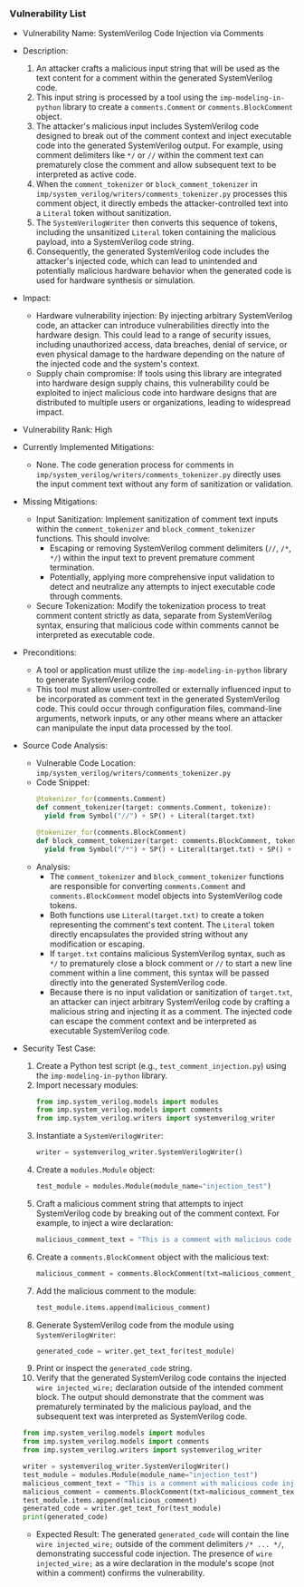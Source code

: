### Vulnerability List

- Vulnerability Name: SystemVerilog Code Injection via Comments

- Description:
    1. An attacker crafts a malicious input string that will be used as the text content for a comment within the generated SystemVerilog code.
    2. This input string is processed by a tool using the `imp-modeling-in-python` library to create a `comments.Comment` or `comments.BlockComment` object.
    3. The attacker's malicious input includes SystemVerilog code designed to break out of the comment context and inject executable code into the generated SystemVerilog output. For example, using comment delimiters like `*/` or `//` within the comment text can prematurely close the comment and allow subsequent text to be interpreted as active code.
    4. When the `comment_tokenizer` or `block_comment_tokenizer` in `imp/system_verilog/writers/comments_tokenizer.py` processes this comment object, it directly embeds the attacker-controlled text into a `Literal` token without sanitization.
    5. The `SystemVerilogWriter` then converts this sequence of tokens, including the unsanitized `Literal` token containing the malicious payload, into a SystemVerilog code string.
    6. Consequently, the generated SystemVerilog code includes the attacker's injected code, which can lead to unintended and potentially malicious hardware behavior when the generated code is used for hardware synthesis or simulation.

- Impact:
    - Hardware vulnerability injection: By injecting arbitrary SystemVerilog code, an attacker can introduce vulnerabilities directly into the hardware design. This could lead to a range of security issues, including unauthorized access, data breaches, denial of service, or even physical damage to the hardware depending on the nature of the injected code and the system's context.
    - Supply chain compromise: If tools using this library are integrated into hardware design supply chains, this vulnerability could be exploited to inject malicious code into hardware designs that are distributed to multiple users or organizations, leading to widespread impact.

- Vulnerability Rank: High

- Currently Implemented Mitigations:
    - None. The code generation process for comments in `imp/system_verilog/writers/comments_tokenizer.py` directly uses the input comment text without any form of sanitization or validation.

- Missing Mitigations:
    - Input Sanitization: Implement sanitization of comment text inputs within the `comment_tokenizer` and `block_comment_tokenizer` functions. This should involve:
        - Escaping or removing SystemVerilog comment delimiters (`//`, `/*`, `*/`) within the input text to prevent premature comment termination.
        - Potentially, applying more comprehensive input validation to detect and neutralize any attempts to inject executable code through comments.
    - Secure Tokenization: Modify the tokenization process to treat comment content strictly as data, separate from SystemVerilog syntax, ensuring that malicious code within comments cannot be interpreted as executable code.

- Preconditions:
    - A tool or application must utilize the `imp-modeling-in-python` library to generate SystemVerilog code.
    - This tool must allow user-controlled or externally influenced input to be incorporated as comment text in the generated SystemVerilog code. This could occur through configuration files, command-line arguments, network inputs, or any other means where an attacker can manipulate the input data processed by the tool.

- Source Code Analysis:
    - Vulnerable Code Location: `imp/system_verilog/writers/comments_tokenizer.py`
    - Code Snippet:
      ```python
      @tokenizer_for(comments.Comment)
      def comment_tokenizer(target: comments.Comment, tokenize):
        yield from Symbol("//") + SP() + Literal(target.txt)

      @tokenizer_for(comments.BlockComment)
      def block_comment_tokenizer(target: comments.BlockComment, tokenize):
        yield from Symbol("/*") + SP() + Literal(target.txt) + SP() + Symbol("*/")
      ```
    - Analysis:
        - The `comment_tokenizer` and `block_comment_tokenizer` functions are responsible for converting `comments.Comment` and `comments.BlockComment` model objects into SystemVerilog code tokens.
        - Both functions use `Literal(target.txt)` to create a token representing the comment's text content. The `Literal` token directly encapsulates the provided string without any modification or escaping.
        - If `target.txt` contains malicious SystemVerilog syntax, such as `*/` to prematurely close a block comment or `//` to start a new line comment within a line comment, this syntax will be passed directly into the generated SystemVerilog code.
        - Because there is no input validation or sanitization of `target.txt`, an attacker can inject arbitrary SystemVerilog code by crafting a malicious string and injecting it as a comment. The injected code can escape the comment context and be interpreted as executable SystemVerilog code.

- Security Test Case:
    1. Create a Python test script (e.g., `test_comment_injection.py`) using the `imp-modeling-in-python` library.
    2. Import necessary modules:
       ```python
       from imp.system_verilog.models import modules
       from imp.system_verilog.models import comments
       from imp.system_verilog.writers import systemverilog_writer
       ```
    3. Instantiate a `SystemVerilogWriter`:
       ```python
       writer = systemverilog_writer.SystemVerilogWriter()
       ```
    4. Create a `modules.Module` object:
       ```python
       test_module = modules.Module(module_name="injection_test")
       ```
    5. Craft a malicious comment string that attempts to inject SystemVerilog code by breaking out of the comment context. For example, to inject a wire declaration:
       ```python
       malicious_comment_text = "This is a comment with malicious code injection attempt */ wire injected_wire; /* Begin legitimate comment again"
       ```
    6. Create a `comments.BlockComment` object with the malicious text:
       ```python
       malicious_comment = comments.BlockComment(txt=malicious_comment_text)
       ```
    7. Add the malicious comment to the module:
       ```python
       test_module.items.append(malicious_comment)
       ```
    8. Generate SystemVerilog code from the module using `SystemVerilogWriter`:
       ```python
       generated_code = writer.get_text_for(test_module)
       ```
    9. Print or inspect the `generated_code` string.
    10. Verify that the generated SystemVerilog code contains the injected `wire injected_wire;` declaration outside of the intended comment block. The output should demonstrate that the comment was prematurely terminated by the malicious payload, and the subsequent text was interpreted as SystemVerilog code.

    ```python
    from imp.system_verilog.models import modules
    from imp.system_verilog.models import comments
    from imp.system_verilog.writers import systemverilog_writer

    writer = systemverilog_writer.SystemVerilogWriter()
    test_module = modules.Module(module_name="injection_test")
    malicious_comment_text = "This is a comment with malicious code injection attempt */ wire injected_wire; /* Begin legitimate comment again"
    malicious_comment = comments.BlockComment(txt=malicious_comment_text)
    test_module.items.append(malicious_comment)
    generated_code = writer.get_text_for(test_module)
    print(generated_code)
    ```
    - Expected Result: The generated `generated_code` will contain the line `wire injected_wire;` outside of the comment delimiters `/* ... */`, demonstrating successful code injection. The presence of `wire injected_wire;` as a wire declaration in the module's scope (not within a comment) confirms the vulnerability.